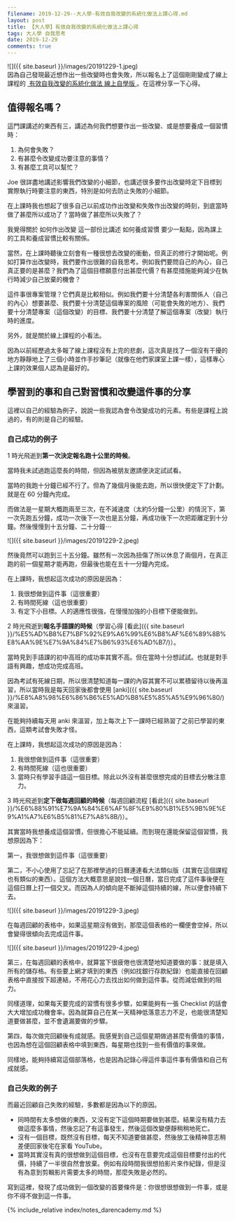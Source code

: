 ```yaml
---
filename: 2019-12-29--大人學-有效自我改變的系統化做法上課心得.md
layout: post
title: 【大人學】有效自我改變的系統化做法上課心得
tags: 大人學 自我思考
date: 2019-12-29
comments: true
---
```


![]({{ site.baseurl }}/images/20191229-1.jpeg)  
因為自己發現最近想作出一些改變時也會失敗，所以報名上了這個剛剛變成了線上課程的 [ 有效自我改變的系統化做法 線上自學版 ](https://shop.darencademy.com/product/view/id/85#VS004)。在這裡分享一下心得。

## 值得報名嗎？

這門課講述的東西有三，講述為何我們想要作出一些改變、或是想要養成一個習慣時：

1. 為何會失敗？
2. 有甚麼令改變成功要注意的事情？
3. 有甚麼工具可以幫忙？

Joe 很詳盡地講述影響我們改變的小細節，也講述很多要作出改變時定下目標到實際執行時要注意的東西，特別是如何去防止失敗的小細節。

在上課時我也想起了很多自己以前成功作出改變和失敗作出改變的時刻，到底當時做了甚麼所以成功了？當時做了甚麼所以失敗了？

我覺得關於 如何作出改變 這一部份比講述 如何養成習慣 要少一點點，因為課上的工具和養成習慣比較有關係。

當然，在上課時聽後立刻會有一種很想去改變的衝動，但真正的修行才開始呢。例如打算作出改變時，我們要作出很難的自我思考。例如我們要問自己的內心，自己真正要的是甚麼？我們為了這個目標願意付出甚麼代價？有甚麼措施能夠減少在執行時減少自己放棄的機會？

這件事很專案管理？它們真是比較相似。例如我們要十分清楚各利害關係人（自己的內心）想要甚麼、我們要十分清楚這個專案的風險（可能會失敗的地方）、我們要十分清楚專案（這個改變）的目標、我們要十分清楚了解這個專案（改變）執行時的進度。

另外，就是關於線上課程的小看法。

因為以前經歷過太多報了線上課程沒有上完的悲劇，這次真是找了一個沒有干擾的地方靜靜地上了三個小時並作手抄筆記（就像在他們家課室上課一樣），這樣專心上課的效果個人認為是最好的。

## 學習到的事和自己對習慣和改變這件事的分享

這裡以自己的經驗為例子，說說一些我認為會令改變成功的元素。有些是課程上說過的，有的則是自己的經驗。

### 自己成功的例子

1 時光飛逝到**第一次決定報名跑十公里的時候**。

當時我未試過跑這麼長的時間，但因為被朋友邀請便決定試試看。

當時的我跑十分鐘已經不行了。但為了幾個月後能去跑，所以很快便定下了計劃。就是在 60 分鐘內完成。

而做法是一星期大概跑兩至三次，在不減速度（太約5分鐘一公里）的情況下，第一次先跑五分鐘，成功一次後下一次也是五分鐘，再成功後下一次把距離定到十分鐘。然後慢慢到十五分鐘、二十分鐘⋯

![]({{ site.baseurl }}/images/20191229-2.jpeg)

然後竟然可以跑到三十五分鐘。雖然有一次因為扭傷了所以休息了兩個月，在真正跑的前一個星期才能再跑，但最後也能在五十一分鐘內完成。

在上課時，我想起這次成功的原因是因為：

1. 我很想做到這件事（這很重要）
2. 有時間死線（這也很重要）
3. 有定下小目標。人的適應性很強，在慢慢加強的小目標下便能做到。

2 時光飛逝到**報名手語課的時候**（學習心得 [看此]({{ site.baseurl }}/%E5%AD%B8%E7%BF%92%E9%A6%99%E6%B8%AF%E6%89%8B%E8%AA%9E%E7%9A%84%E7%B6%93%E6%AD%B7/)）。

當時見到手語課的初中高班的成功率其實不高。但在當時十分想試試。也就是對手語有興趣，想成功完成高班。

因為考試有死線日期，所以很清楚知道每一課的內容其實不可以累積留待以後再溫習，所以當時我是每天回家後都會使用 [anki]({{ site.baseurl }}/%E8%A8%98%E6%86%B6%E5%AD%B8%E5%85%A5%E9%96%80/) 來溫習。

在能夠持續每天用 anki 來溫習，加上每次上下一課時已經熟習了之前已學習的東西，這類考試會失敗才怪。

在上課時，我想起這次成功的原因是因為：

1. 我很想做到這件事（這很重要）
2. 有時間死線（這也很重要）
3. 當時只有學習手語這一個目標。除此以外沒有甚麼很想完成的目標去分散注意力。

3 時光飛逝到**定下做每週回顧的時候**（每週回顧流程 [看此]({{ site.baseurl }}/%E6%88%91%E7%9A%84%E6%AF%8F%E9%80%B1%E5%9B%9E%E9%A1%A7%E6%B5%81%E7%A8%8B/)）。

其實當時我想養成這個習慣，但很擔心不能延續。而到現在還能保留這個習慣，我想原因為下：

第一，我很想做到這件事（這很重要）

第二，不小心使用了忘記了在那裡學過的日曆連連看大法類似版（其實在這個課程也有類似的東西）。這個方法大概意思是說找一個日曆，當日完成了這件事後便在這個日曆上打一個交叉。而因為人的傾向是不斷掉這個持續的線，所以便會持續下去。

![]({{ site.baseurl }}/images/20191229-3.jpeg)

在每週回顧的表格中，如果這星期沒有做到，那麼這個表格的一欄便會空掉，所以會變得很傾向去完成這件事。

![]({{ site.baseurl }}/images/20191229-4.jpeg)

第三，在每週回顧的表格中，就算當下很疲倦也很清楚地知道要做的事：就是填入所有的儲存格。有些要上網才填到的東西（例如找銀行存款紀錄）也能直接在回顧表格中直接按下超連結，不用花心力去找出如何做到這件事。從而減低做到的阻力。

同樣道理，如果每天要完成的習慣有很多步驟，如果能夠有一張 Checklist 的話會大大增加成功機會率。因為就算自己在某一天精神低落意志力不足，也能很清楚知道要做甚麼，並不會遺漏要做的步驟。

第四，每次做完回顧後有成就感。我感覺到自己這個星期做過甚麼有價值的事情，也因為想在這個回顧表格中填到東西，每星期也找到一些有價值的事來做。

同樣地，能夠持續寫這個部落格，也是因為記錄心得這件事這件事有價值和自己有成就感。

### 自己失敗的例子

而最近回顧自己失敗的經驗，多數都是因為以下的原因。

* 同時間有太多想做的東西，又沒有定下這個時期要做到甚麼。結果沒有精力去做這麼多事情，然後忘記了有這事發生，然後這個改變便靜稍稍地死亡。
* 沒有一個目標，既然沒有目標，每天不知道要做甚麼，然後放工後精神意志稍差便回家後宅在家看 YouTube。
* 當時其實沒有真的很想做到這個目標，也沒有在意要完成這個目標要付出的代價，持續了一半很自然會放棄。例如有段時間我很想拍影片來作紀錄，但是沒有為意到剪輯影片需要太多的時間，那麼失敗是必然的。

寫到這裡，發現了成功做到一個改變的首要條件是：你很想很想做到一件事，或是你不得不做到這一件事。

{% include_relative index/notes_darencademy.md %}
